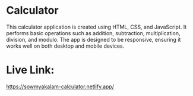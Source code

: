 # Calculator
This calculator application is created using HTML, CSS, and JavaScript. It performs basic operations such as addition, subtraction, multiplication, division, and modulo. The app is designed to be responsive, ensuring it works well on both desktop and mobile devices.

# Live Link:
https://sowmyakalam-calculator.netlify.app/


